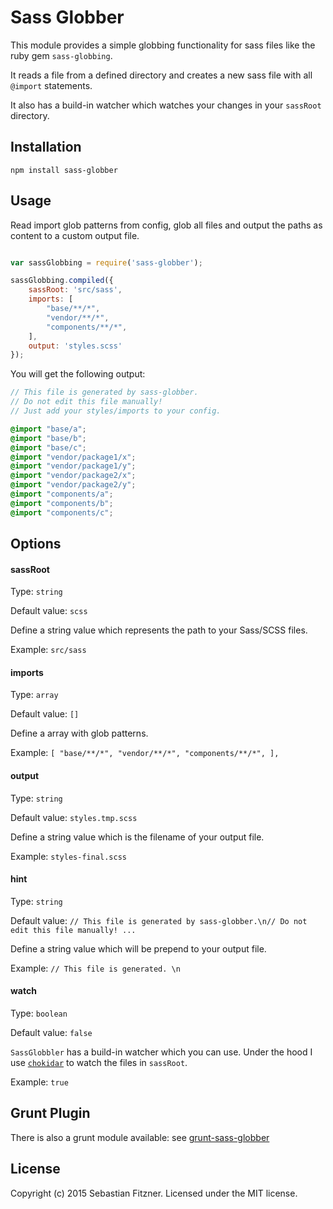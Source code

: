 Sass Globber
============

This module provides a simple globbing functionality for sass files like the ruby gem `sass-globbing`.

It reads a file from a defined directory and creates a new sass file with all `@import` statements.

It also has a build-in watcher which watches your changes in your `sassRoot` directory.

## Installation

`npm install sass-globber`

## Usage

Read import glob patterns from config, glob all files and output the paths as content to a custom output file.

``` js

var sassGlobbing = require('sass-globber');

sassGlobbing.compiled({
	sassRoot: 'src/sass',
	imports: [
	    "base/**/*",
	    "vendor/**/*",
	    "components/**/*",
	],
	output: 'styles.scss'
});

```

You will get the following output:

``` scss
// This file is generated by sass-globber.
// Do not edit this file manually!
// Just add your styles/imports to your config.

@import "base/a";
@import "base/b";
@import "base/c";
@import "vendor/package1/x";
@import "vendor/package1/y";
@import "vendor/package2/x";
@import "vendor/package2/y";
@import "components/a";
@import "components/b";
@import "components/c";

```

## Options

#### sassRoot

Type: `string`

Default value: `scss`

Define a string value which represents the path to your Sass/SCSS files.

Example: `src/sass`

#### imports

Type: `array`

Default value: `[]`

Define a array with glob patterns. 

Example:
`[
    "base/**/*",
    "vendor/**/*",
    "components/**/*",
],`

#### output

Type: `string`

Default value: `styles.tmp.scss`

Define a string value which is the filename of your output file.

Example: `styles-final.scss`

#### hint

Type: `string`

Default value: `// This file is generated by sass-globber.\n// Do not edit this file manually! ...`

Define a string value which will be prepend to your output file.

Example: `// This file is generated. \n`

#### watch

Type: `boolean`

Default value: `false`

`SassGlobbler` has a build-in watcher which you can use. Under the hood I use [`chokidar`](https://github.com/paulmillr/chokidar) to watch the files in `sassRoot`. 

Example: `true`

## Grunt Plugin

There is also a grunt module available: see [grunt-sass-globber](https://github.com/Sebastian-Fitzner/grunt-sass-globber)

## License
Copyright (c) 2015 Sebastian Fitzner. Licensed under the MIT license.
